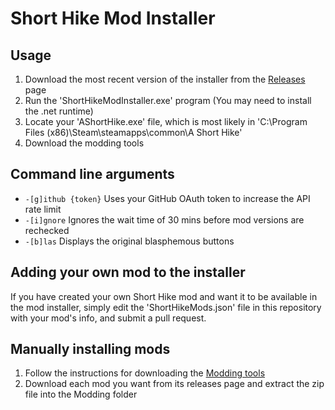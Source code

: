 # Short Hike Mod Installer

<!-- <img src="https://img.shields.io/github/downloads/BrandenEK/Blasphemous.Modding.Installer/total?color=success&style=for-the-badge">

--- -->

## Usage
1. Download the most recent version of the installer from the [Releases](https://github.com/BrandenEK/AShortHike.ModInstaller/releases) page
2. Run the 'ShortHikeModInstaller.exe' program (You may need to install the .net runtime)
3. Locate your 'AShortHike.exe' file, which is most likely in 'C:\Program Files (x86)\Steam\steamapps\common\A Short Hike'
4. Download the modding tools

## Command line arguments
- ```-[g]ithub {token}``` Uses your GitHub OAuth token to increase the API rate limit
- ```-[i]gnore``` Ignores the wait time of 30 mins before mod versions are rechecked
- ```-[b]las``` Displays the original blasphemous buttons

## Adding your own mod to the installer
If you have created your own Short Hike mod and want it to be available in the mod installer, simply edit the 'ShortHikeMods.json' file in this repository with your mod's info, and submit a pull request.

## Manually installing mods
1. Follow the instructions for downloading the [Modding tools](https://github.com/BrandenEK/AShortHike.ModdingTools)
2. Download each mod you want from its releases page and extract the zip file into the Modding folder
